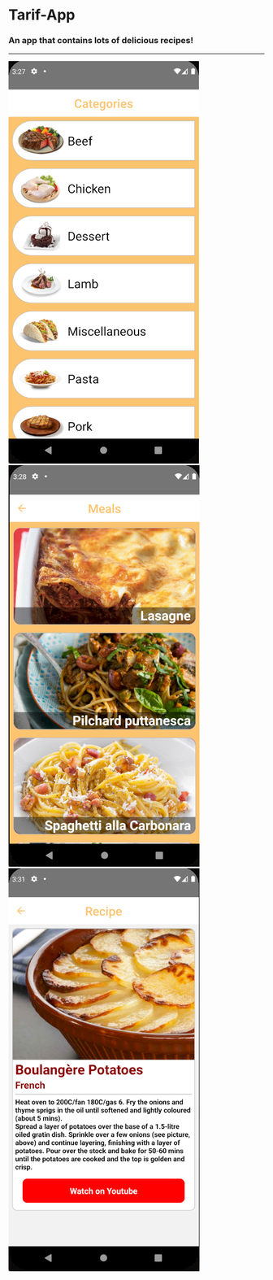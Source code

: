 # Tarif-App

### An app that contains lots of delicious recipes!

---

![Categories](https://raw.githubusercontent.com/Omuraydin24/Tarif-App/main/SS/Categories.jpg)
![Meals](https://raw.githubusercontent.com/Omuraydin24/Tarif-App/main/SS/Meals.png)
![Recipe](https://raw.githubusercontent.com/Omuraydin24/Tarif-App/main/SS/Recipe.png)
